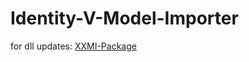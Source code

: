# Identity-V-Model-Importer

for dll updates: [XXMI-Package](https://github.com/SpectrumQT/XXMI-Libs-Package/releases)
